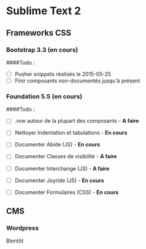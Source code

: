# Sublime Text 2

## Frameworks CSS 

### Bootstrap 3.3 (en cours)
####Todo : 
- [ ] Pusher snippets réalisés le 2015-05-25
- [ ] Finir composants non-documentés jusqu'à présent

### Foundation 5.5 (en cours)

####Todo : 
- [ ] .row autour de la plupart des composants      - **A faire**
- [ ] Nettoyer Indentation et tabulations           - **En cours**
- [ ] Documenter Abide (JS)                         - **En cours**
- [ ] Documenter Classes de visibilité              - **A faire**
- [ ] Documenter Interchange (JS)                   - **A faire**
- [ ] Documenter Joyride (JS)                       - **En cours**
- [ ] Documenter Formulaires (CSS)                  - **En cours**


## CMS

### Wordpress

Bientôt
